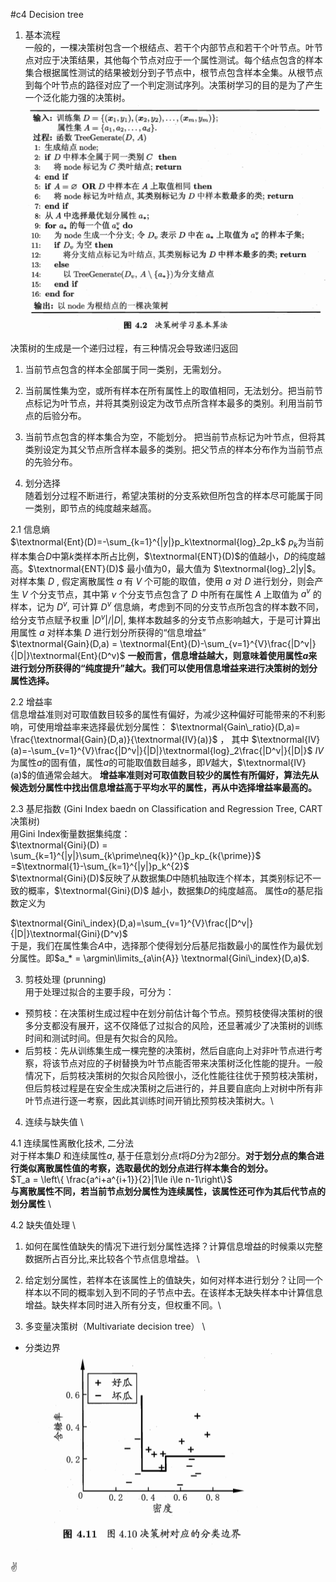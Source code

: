 #c4 Decision tree

1. 基本流程 \
一般的，一棵决策树包含一个根结点、若干个内部节点和若干个叶节点。叶节点对应于决策结果，其他每个节点对应于一个属性测试。每个结点包含的样本集合根据属性测试的结果被划分到子节点中，根节点包含样本全集。从根节点到每个叶节点的路径对应了一个判定测试序列。决策树学习的目的是为了产生一个泛化能力强的决策树。
![Decision tree](image-1.png)

决策树的生成是一个递归过程，有三种情况会导致递归返回
1. 当前节点包含的样本全部属于同一类别，无需划分。
2. 当前属性集为空，或所有样本在所有属性上的取值相同，无法划分。把当前节点标记为叶节点，并将其类别设定为改节点所含样本最多的类别。利用当前节点的后验分布。
3. 当前节点包含的样本集合为空，不能划分。 把当前节点标记为叶节点，但将其类别设定为其父节点所含样本最多的类别。把父节点的样本分布作为当前节点的先验分布。

2. 划分选择 \
随着划分过程不断进行，希望决策树的分支系欸但所包含的样本尽可能属于同一类别，即节点的纯度越来越高。

2.1 信息熵 \
$\textnormal{Ent}(D)=-\sum_{k=1}^{|y|}p_k\textnormal{log}_2p_k$ 
$p_k$为当前样本集合$D$中第$k$类样本所占比例，$\textnormal{ENT}(D)$的值越小，$D$的纯度越高。$\textnormal{ENT}(D)$ 最小值为0，最大值为 $\textnormal{log}_2|y|$。
对样本集 $D$ , 假定离散属性 $a$ 有 $V$ 个可能的取值，使用 $a$ 对 $D$ 进行划分，则会产生 $V$ 个分支节点，其中第 $v$ 个分支节点包含了 $D$ 中所有在属性 $A$ 上取值为 $a^v$ 的样本，记为 $D^v$, 可计算 $D^v$ 信息熵，考虑到不同的分支节点所包含的样本数不同，给分支节点赋予权重 $|D^v|/|D|$, 集样本数越多的分支节点影响越大，于是可计算出用属性 $a$ 对样本集 $D$ 进行划分所获得的“信息增益”\
$\textnormal{Gain}(D,a) = \textnormal{Ent}(D)-\sum_{v=1}^{V}\frac{|D^v|}{|D|}\textnormal{Ent}(D^v)$
**一般而言，信息增益越大，则意味着使用属性$a$来进行划分所获得的“纯度提升”越大。我们可以使用信息增益来进行决策树的划分属性选择。**

2.2 增益率 \
信息增益准则对可取值数目较多的属性有偏好，为减少这种偏好可能带来的不利影响，可使用增益率来选择最优划分属性：
 $\textnormal{Gain\_ratio}(D,a)= \frac{\textnormal{Gain}(D,a)}{\textnormal{IV}(a)}$ ，
其中 
$\textnormal{IV}(a)=-\sum_{v=1}^{V}\frac{|D^v|}{|D|}\textnormal{log}_2\frac{|D^v|}{|D|}$ 
$IV$为属性$a$的固有值，属性$a$的可能取值数目越多，即$V$越大，$\textnormal{IV}(a)$的值通常会越大。
**增益率准则对可取值数目较少的属性有所偏好，算法先从候选划分属性中找出信息增益高于平均水平的属性，再从中选择增益率最高的。**

2.3 基尼指数 (Gini Index baedn on Classification and Regression Tree, CART 决策树) \
用Gini Index衡量数据集纯度：\
$\textnormal{Gini}(D) = \sum_{k=1}^{|y|}\sum_{k\prime\neq{k}}^{}p_kp_{k{\prime}}$
\=$\textnormal{1}-\sum_{k=1}^{|y|}p_k^{2}$\
$\textnormal{Gini}(D)$反映了从数据集$D$中随机抽取连个样本，其类别标记不一致的概率，$\textnormal{Gini}(D)$ 越小，数据集$D$的纯度越高。
属性$a$的基尼指数定义为 

$\textnormal{Gini\_index}(D,a)=\sum_{v=1}^{V}\frac{|D^v|}{|D|}\textnormal{Gini}(D^v)$\
于是，我们在属性集合$A$中，选择那个使得划分后基尼指数最小的属性作为最优划分属性。即$a_* = \argmin\limits_{a\in{A}} \textnormal{Gini\_index}(D,a)$.

3. 剪枝处理 (prunning)\
 用于处理过拟合的主要手段，可分为：
- 预剪枝：在决策树生成过程中在划分前估计每个节点。预剪枝使得决策树的很多分支都没有展开，这不仅降低了过拟合的风险，还显著减少了决策树的训练时间和测试时间。但是有欠拟合的风险。
- 后剪枝：先从训练集生成一棵完整的决策树，然后自底向上对非叶节点进行考察，将该节点对应的子树替换为叶节点能否带来决策树泛化性能的提升。一般情况下，后剪枝决策树的欠拟合风险很小，泛化性能往往优于预剪枝决策树，但后剪枝过程是在安全生成决策树之后进行的，并且要自底向上对树中所有非叶节点进行逐一考察，因此其训练时间开销比预剪枝决策树大。\

4. 连续与缺失值 \

4.1 连续属性离散化技术, 二分法 \
对于样本集$D$ 和连续属性$a$, 基于任意划分点$t$将$D$分为2部分。**对于划分点的集合进行类似离散属性值的考察，选取最优的划分点进行样本集合的划分。** \
$T_a = \left\{ \frac{a^i+a^{i+1}}{2}|1\le i\le n-1\right\}$ \
**与离散属性不同，若当前节点划分属性为连续属性，该属性还可作为其后代节点的划分属性** \

4.2 缺失值处理 \
1. 如何在属性值缺失的情况下进行划分属性选择？计算信息增益的时候乘以完整数据所占百分比,来比较各个节点信息增益。 \
2. 给定划分属性，若样本在该属性上的值缺失，如何对样本进行划分？让同一个样本以不同的概率划入到不同的子节点中去。在该样本无缺失样本中计算信息增益。缺失样本同时进入所有分支，但权重不同。\

5. 多变量决策树（Multivariate decision tree） \
* 分类边界
![两变量分类边界示意图](image-2.png)

:v:






